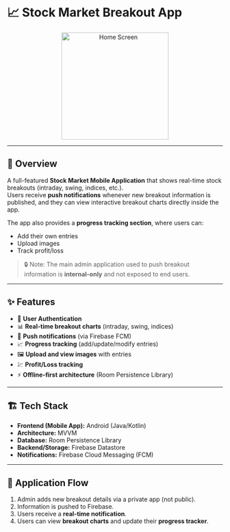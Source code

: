 # 📈 Stock Market Breakout App

<p align="center">
  <!-- Replace with actual image paths -->
  <img src="screenshots/stock.jpg" alt="Home Screen" width="250"/>
</p>

---

## 🚀 Overview

A full-featured **Stock Market Mobile Application** that shows real-time stock breakouts (intraday, swing, indices, etc.).  
Users receive **push notifications** whenever new breakout information is published, and they can view interactive breakout charts directly inside the app.  

The app also provides a **progress tracking section**, where users can:  
- Add their own entries  
- Upload images  
- Track profit/loss  

> 🔒 Note: The main admin application used to push breakout information is **internal-only** and not exposed to end users.

---

## ✨ Features

- 🔑 **User Authentication**  
- 📊 **Real-time breakout charts** (intraday, swing, indices)  
- 🔔 **Push notifications** (via Firebase FCM)  
- 📈 **Progress tracking** (add/update/modify entries)  
- 🖼️ **Upload and view images** with entries  
- 💹 **Profit/Loss tracking**  
- ⚡ **Offline-first architecture** (Room Persistence Library)  

---

## 🏗️ Tech Stack

- **Frontend (Mobile App):** Android (Java/Kotlin)  
- **Architecture:** MVVM  
- **Database:** Room Persistence Library  
- **Backend/Storage:** Firebase Datastore  
- **Notifications:** Firebase Cloud Messaging (FCM)  

---

## 📱 Application Flow

1. Admin adds new breakout details via a private app (not public).  
2. Information is pushed to Firebase.  
3. Users receive a **real-time notification**.  
4. Users can view **breakout charts** and update their **progress tracker**.  
